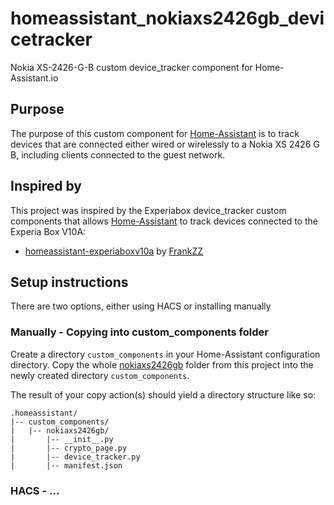 # homeassistant_nokiaxs2426gb_devicetracker

Nokia XS-2426-G-B custom device_tracker component for Home-Assistant.io

## Purpose
The purpose of this custom component for [Home-Assistant](https://home-assistant.io) is to track devices that are connected either wired or wirelessly to a Nokia XS 2426 G B, including clients connected to the guest network.

## Inspired by
This project was inspired by the Experiabox device_tracker custom components that allows [Home-Assistant](https://home-assistant.io) to track devices connected to the Experia Box V10A:

- [homeassistant-experiaboxv10a](https://github.com/FrankZZ/homeassistant-experiabox-v10a) by [FrankZZ](https://github.com/FrankZZ/)

## Setup instructions
There are two options, either using HACS or installing manually

### Manually - Copying into custom_components folder
Create a directory `custom_components` in your Home-Assistant configuration directory.
Copy the whole [nokiaxs2426gb](./nokiaxs2426gb) folder from this project into the newly created directory `custom_components`.

The result of your copy action(s) should yield a directory structure like so:

```
.homeassistant/
|-- custom_components/
|   |-- nokiaxs2426gb/
|       |-- __init__.py
|       |-- crypto_page.py
|       |-- device_tracker.py
|       |-- manifest.json
```

### HACS - ...
